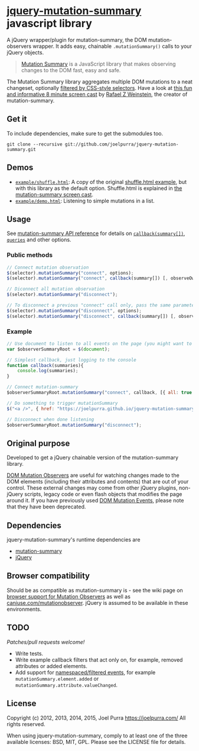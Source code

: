 # [jquery-mutation-summary](https://joelpurra.github.io/jquery-mutation-summary) javascript library
A jQuery wrapper/plugin for mutation-summary, the DOM mutation-observers wrapper. It adds easy, chainable `.mutationSummary()` calls to your jQuery objects.

> [Mutation Summary](https://github.com/rafaelw/mutation-summary) is a JavaScript library that makes observing changes to the DOM fast, easy and safe.

The Mutation Summary library aggregates multiple DOM mutations to a neat changeset, optionally [filtered by CSS-style selectors](https://github.com/rafaelw/mutation-summary/blob/master/APIReference.md#The_element_Query). Have a look at [this fun and informative 8 minute screen cast](https://www.youtube.com/watch?v=eRZ4pO0gVWw) by [Rafael Z Weinstein](https://github.com/rafaelweinstein), the creator of mutation-summary.

## Get it

To include dependencies, make sure to get the submodules too.

```
git clone --recursive git://github.com/joelpurra/jquery-mutation-summary.git
```

## Demos
* [`example/shuffle.html`](https://joelpurra.github.io/jquery-mutation-summary/example/shuffle.html): A copy of the original [shuffle.html example](https://github.com/rafaelw/mutation-summary/blob/master/examples/shuffle_compare/shuffle.html), but with this library as the default option. Shuffle.html is explained in [the mutation-summary screen cast](https://github.com/rafaelw/mutation-summary).
* [`example/demo.html`](https://joelpurra.github.io/jquery-mutation-summary/example/demo.html): Listening to simple mutations in a list.

## Usage

See [mutation-summary API reference](https://github.com/rafaelw/mutation-summary/blob/master/APIReference.md) for details on [`callback(summary[])`](https://github.com/rafaelw/mutation-summary/blob/master/APIReference.md#callback-parameters), [`queries`](https://github.com/rafaelw/mutation-summary/blob/master/APIReference.md#query-types) and other options.

### Public methods

```javascript
// Connect mutation observation
$(selector).mutationSummary("connect", options);
$(selector).mutationSummary("connect", callback(summary[]) [, observeOwnChanges], queries);

// Diconnect all mutation observation
$(selector).mutationSummary("disconnect");

// To disconnect a previous "connect" call only, pass the same parameters
$(selector).mutationSummary("disconnect", options);
$(selector).mutationSummary("disconnect", callback(summary[]) [, observeOwnChanges], queries);
```

### Example

```javascript
// Use document to listen to all events on the page (you might want to be more specific)
var $observerSummaryRoot = $(document);

// Simplest callback, just logging to the console
function callback(summaries){
	console.log(summaries);
}

// Connect mutation-summary
$observerSummaryRoot.mutationSummary("connect", callback, [{ all: true }]);

// Do something to trigger mutationSummary
$("<a />", { href: "https://joelpurra.github.io/jquery-mutation-summary"}).text("Go to the jquery-mutation-summary website").appendTo("body");

// Disconnect when done listening
$observerSummaryRoot.mutationSummary("disconnect");
```

## Original purpose
Developed to get a jQuery chainable version of the mutation-summary library.

[DOM Mutation Observers](https://dom.spec.whatwg.org/#mutation-observers) are useful for watching changes made to the DOM elements (including their attributes and contents) that are out of your control. These external changes may come from other jQuery plugins, non-jQuery scripts, legacy code or even flash objects that modifies the page around it.
If you have previously used [DOM Mutation Events](https://github.com/rafaelw/mutation-summary/blob/master/DOMMutationObservers.md), please note that they have been deprecated.

## Dependencies
jquery-mutation-summary's runtime dependencies are

* [mutation-summary](https://github.com/rafaelw/mutation-summary)
* [jQuery](https://jquery.com/)

## Browser compatibility
Should be as compatible as mutation-summary is - see the wiki page on [browser support for Mutation Observers](https://github.com/rafaelw/mutation-summary/blob/master/DOMMutationObservers.md#browser-availability) as well as [caniuse.com/mutationobserver](http://caniuse.com/mutationobserver). jQuery is assumed to be available in these environments.

## TODO
*Patches/pull requests welcome!*

* Write tests.
* Write example callback filters that act only on, for example, removed attributes or added elements.
* Add support for [namespaced/filtered events](https://api.jquery.com/event.namespace/), for example `mutationSummary.element.added` or `mutationSummary.attribute.valueChanged`.

## License
Copyright (c) 2012, 2013, 2014, 2015, Joel Purra <https://joelpurra.com/>
All rights reserved.

When using jquery-mutation-summary, comply to at least one of the three available licenses: BSD, MIT, GPL.
Please see the LICENSE file for details.
